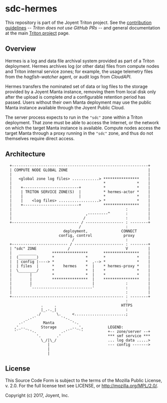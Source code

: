 <!--
    This Source Code Form is subject to the terms of the Mozilla Public
    License, v. 2.0. If a copy of the MPL was not distributed with this
    file, You can obtain one at http://mozilla.org/MPL/2.0/.
-->

<!--
    Copyright (c) 2017, Joyent, Inc.
-->

# sdc-hermes

This repository is part of the Joyent Triton project. See the [contribution
guidelines](https://github.com/joyent/triton/blob/master/CONTRIBUTING.md) --
*Triton does not use GitHub PRs* -- and general documentation at the main
[Triton project](https://github.com/joyent/triton) page.

## Overview

Hermes is a log and data file archival system provided as part of a Triton
deployment.  Hermes archives log (or other data) files from compute nodes and
Triton internal service zones; for example, the usage telemetry files from the
_hagfish-watcher_ agent, or audit logs from _CloudAPI_.

Hermes transfers the nominated set of data or log files to the storage provided
by a Joyent Manta instance, removing them from local disk only after the upload
is complete _and_ a configurable retention period has passed.  Users without
their own Manta deployment may use the public Manta instance available through
the Joyent Public Cloud.

The server process expects to run in the `"sdc"` zone within a Triton
deployment.  That zone must be able to access the Internet, or the network on
which the target Manta instance is available.  Compute nodes access the target
Manta through a proxy running in the `"sdc"` zone, and thus do not themselves
require direct access.


## Architecture


```
  +-------------------------------------------------------------+
  | COMPUTE NODE GLOBAL ZONE                                    |
  |                                                             |
  |   <global zone log files> ............> ****************    |
  |                                         *              *    |
  |    +-------------------------+          *              *    |
  |    | TRITON SERVICE ZONE(S)  |          * hermes-actor *    |
  |    |                         |          *              *    |
  |    |    <log files> ..................> *              *    |
  |    +-------------------------+          ****************    |
  |                                                   :         |
  |                                 ,---------^       :         |
  |                                /                  :         |
  +------------------------------ / ----------------- : --------+
                                 /                    :
                          deployment,               CONNECT
                        config, control              proxy
                              /                       :
  +------------------------- / ---------------------- : --------+
  | "sdc" ZONE              /                         V         |
  |   ________       ****************       ****************    |
  |  (________)      *              *       *              *    |
  |  | config |----> *              *  ,--> *              *    |
  |  | files  |      *    hermes    *  |    * hermes-proxy *    |
  |  \________/      *              *  |    *              *    |
  |        |         *              *  |    *              *    |
  |        |         ****************  |    ****************    |
  |        |                           |              :         |
  |        `---------------------------'              :         |
  |                                                   :         |
  +-------------------------------------------------- : --------+
                                                      :
                .     .                             HTTPS
                |_.-._|                               :
              ./       \.     <.......................;
         _.-'`           `'-._
      .-'        Manta        '-.
    ,'_.._      Storage      _.._',           LEGEND:
    '`    `'-.           .-'`    `'           +-- zone/server --+
              '.       .'                     *** smf service ***
                \_/|\_/                       ... log data .....>
                   |                          --- config ------->
                   |
                   |
```

## License

This Source Code Form is subject to the terms of the Mozilla Public License, v.
2.0.  For the full license text see LICENSE, or http://mozilla.org/MPL/2.0/.

Copyright (c) 2017, Joyent, Inc.
